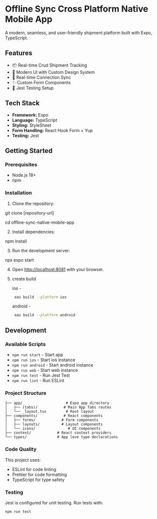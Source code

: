 # Offline Sync Cross Platform Native Mobile App

A modern, seamless, and user-friendly shipment platform built with Expo, TypeScript.

## Features

- 📦 Real-time Crud Shipment Tracking
- 🎨 Modern UI with Custom Design System
- 🔄 Real-time Connection Sync
- ✨ Custom Form Components
- 🧪 Jest Testing Setup

## Tech Stack

- **Framework:** Expo
- **Language:** TypeScript
- **Styling:** StyleSheet
- **Form Handling:** React Hook Form + Yup
- **Testing:** Jest

## Getting Started

### Prerequisites

- Node.js 18+
- npm

### Installation

1. Clone the repository:

git clone [repository-url]

cd offline-sync-native-mobile-app

2. Install dependencies:

npm install

3. Run the development server:

npx expo start

4. Open [http://localhost:8081](http://localhost:8081) with your browser.

5. create build

   ios -

   ```bash
    eas build --platform ios
   ```

   android -

   ```bash
    eas build --platform android
   ```

## Development

### Available Scripts

- `npm run start` - Start app
- `npm run ios` - Start ios instance
- `npm run android` - Start android instance
- `npm run web` - Start web instance
- `npm run test` - Run Jest Test
- `npm run lint` - Run ESLint

### Project Structure

```
├── app/                    # Expo app directory
│   ├── (tabs)/            # Main App Tabs routes
│   └── _layout.tsx         # Root layout
├── components/            # React components
│   ├── forms/            # Form components
│   ├── layouts/          # Layout components
│   └── icons/               # UI components
├── context/            # React context providers
└── types/              # App leve type declarations
```

### Code Quality

This project uses:

- ESLint for code linting
- Prettier for code formatting
- TypeScript for type safety

### Testing

Jest is configured for unit testing. Run tests with:

```bash
npm run test
```
